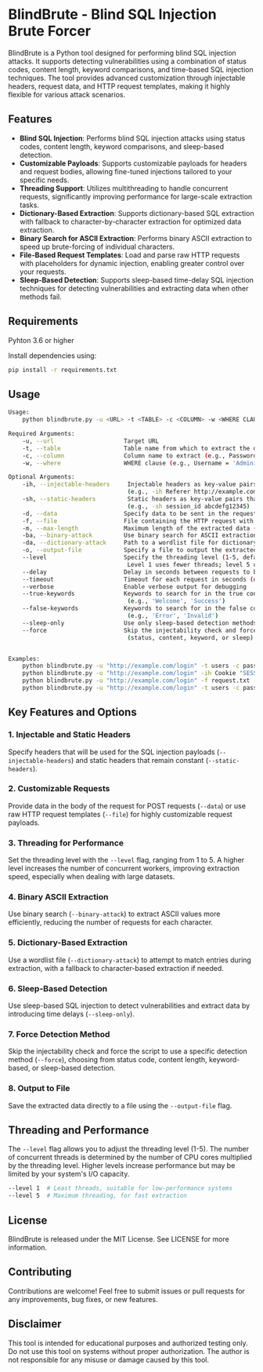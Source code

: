 # BlindBrute - Blind SQL Injection Brute Forcer

BlindBrute is a Python tool designed for performing blind SQL injection attacks. It supports detecting vulnerabilities using a combination of status codes, content length, keyword comparisons, and time-based SQL injection techniques. The tool provides advanced customization through injectable headers, request data, and HTTP request templates, making it highly flexible for various attack scenarios.

## Features

- **Blind SQL Injection**: Performs blind SQL injection attacks using status codes, content length, keyword comparisons, and sleep-based detection.
- **Customizable Payloads**: Supports customizable payloads for headers and request bodies, allowing fine-tuned injections tailored to your specific needs.
- **Threading Support**: Utilizes multithreading to handle concurrent requests, significantly improving performance for large-scale extraction tasks.
- **Dictionary-Based Extraction**: Supports dictionary-based SQL extraction with fallback to character-by-character extraction for optimized data extraction.
- **Binary Search for ASCII Extraction**: Performs binary ASCII extraction to speed up brute-forcing of individual characters.
- **File-Based Request Templates**: Load and parse raw HTTP requests with placeholders for dynamic injection, enabling greater control over your requests.
- **Sleep-Based Detection**: Supports sleep-based time-delay SQL injection techniques for detecting vulnerabilities and extracting data when other methods fail.

## Requirements

Pyhton 3.6 or higher

Install dependencies using:

```bash
pip install -r requirements.txt
```

## Usage

```bash
Usage:
    python blindbrute.py -u <URL> -t <TABLE> -c <COLUMN> -w <WHERE CLAUSE> [options]

Required Arguments:
    -u, --url                    Target URL
    -t, --table                  Table name from which to extract the data
    -c, --column                 Column name to extract (e.g., Password)
    -w, --where                  WHERE clause (e.g., Username = 'Administrator')

Optional Arguments:
    -ih, --injectable-headers     Injectable headers as key-value pairs 
                                  (e.g., -ih Referer http://example.com)
    -sh, --static-headers         Static headers as key-value pairs that do not contain payloads
                                  (e.g., -sh session_id abcdefg12345)
    -d, --data                   Specify data to be sent in the request body. Changes request type to POST.
    -f, --file                   File containing the HTTP request with 'INJECT' placeholder for payloads
    -m, --max-length             Maximum length of the extracted data (default: 1000)
    -ba, --binary-attack         Use binary search for ASCII extraction
    -da, --dictionary-attack     Path to a wordlist file for dictionary-based extraction
    -o, --output-file            Specify a file to output the extracted data
    --level                      Specify the threading level (1-5, default: 2)
                                  Level 1 uses fewer threads; level 5 uses more threads for faster extraction.
    --delay                      Delay in seconds between requests to bypass rate limiting
    --timeout                    Timeout for each request in seconds (default: 10)
    --verbose                    Enable verbose output for debugging
    --true-keywords              Keywords to search for in the true condition response 
                                  (e.g., 'Welcome', 'Success')
    --false-keywords             Keywords to search for in the false condition response
                                  (e.g., 'Error', 'Invalid')
    --sleep-only                 Use only sleep-based detection methods
    --force                      Skip the injectability check and force a detection method 
                                  (status, content, keyword, or sleep)


Examples:
    python blindbrute.py -u "http://example.com/login" -t users -c password -w "username='admin'"
    python blindbrute.py -u "http://example.com/login" -ih Cookie "SESSION=abc123" -t users -c password -w "username='admin'"
    python blindbrute.py -u "http://example.com/login" -f request.txt -t users -c password -w "username='admin'" --binary-attack
    python blindbrute.py -u "http://example.com/login" -t users -c password -w "username='admin'" --force status
```

## Key Features and Options

### 1. **Injectable and Static Headers**
Specify headers that will be used for the SQL injection payloads (`--injectable-headers`) and static headers that remain constant (`--static-headers`).

### 2. **Customizable Requests**
Provide data in the body of the request for POST requests (`--data`) or use raw HTTP request templates (`--file`) for highly customizable request payloads.

### 3. **Threading for Performance**
Set the threading level with the `--level` flag, ranging from 1 to 5. A higher level increases the number of concurrent workers, improving extraction speed, especially when dealing with large datasets.

### 4. **Binary ASCII Extraction**
Use binary search (`--binary-attack`) to extract ASCII values more efficiently, reducing the number of requests for each character.

### 5. **Dictionary-Based Extraction**
Use a wordlist file (`--dictionary-attack`) to attempt to match entries during extraction, with a fallback to character-based extraction if needed.

### 6. **Sleep-Based Detection**
Use sleep-based SQL injection to detect vulnerabilities and extract data by introducing time delays (`--sleep-only`).

### 7. **Force Detection Method**
Skip the injectability check and force the script to use a specific detection method (`--force`), choosing from status code, content length, keyword-based, or sleep-based detection.

### 8. **Output to File**
Save the extracted data directly to a file using the `--output-file` flag.

## Threading and Performance

The `--level` flag allows you to adjust the threading level (1-5). The number of concurrent threads is determined by the number of CPU cores multiplied by the threading level. Higher levels increase performance but may be limited by your system's I/O capacity.

```bash
--level 1  # Least threads, suitable for low-performance systems
--level 5  # Maximum threading, for fast extraction
```

## License

BlindBrute is released under the MIT License. See LICENSE for more information.

## Contributing

Contributions are welcome! Feel free to submit issues or pull requests for any improvements, bug fixes, or new features.

## Disclaimer
This tool is intended for educational purposes and authorized testing only. Do not use this tool on systems without proper authorization. The author is not responsible for any misuse or damage caused by this tool.

